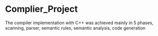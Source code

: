 # Complier_Project
The compiler implementation with C++ was achieved mainly in 5 phases, scanning, parser, semantic rules, semantic analysis, code generation 
